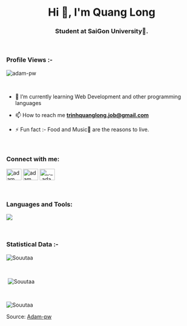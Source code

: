 <h1 align="center">Hi 👋, I'm Quang Long</h1>
<h3 align="center">Student at SaiGon University🌟.</h3>

<br>

<p align="right"> <h3>Profile Views :-</h3> <img src="https://komarev.com/ghpvc/?username=Souutaa&label=Profile%20views&color=0e75b6&style=flat"
    alt="adam-pw" /> 
  </p>

<br>

- 🌱 I’m currently learning Web Development and other programming languages

- 📫 How to reach me **trinhquanglong.job@gmail.com**

- ⚡ Fun fact :- Food and Music🎵 are the reasons to live.

<br>

<h3 align="left">Connect with me:</h3>
<p align="left">
  <a href="https://www.linkedin.com/in/trinhquanglong/" target="blank"><img align="center"
      src="https://raw.githubusercontent.com/rahuldkjain/github-profile-readme-generator/master/src/images/icons/Social/linked-in-alt.svg"
      alt="adam pithewan" height="30" width="40" /></a>
  <a href="https://www.facebook.com/TQLonggg/" target="blank"><img align="center"
      src="https://raw.githubusercontent.com/rahuldkjain/github-profile-readme-generator/master/src/images/icons/Social/facebook.svg"
      alt="adam pithen wala" height="30" width="40" /></a>
  <a href="https://www.instagram.com/soutaaaa_02/" target="blank"><img align="center"
      src="https://raw.githubusercontent.com/rahuldkjain/github-profile-readme-generator/master/src/images/icons/Social/instagram.svg"
      alt="_._.adam._" height="30" width="40" /></a>
<!--   <a href="https://www.hackerrank.com/adampithewan" target="blank"><img align="center"
      src="https://raw.githubusercontent.com/rahuldkjain/github-profile-readme-generator/master/src/images/icons/Social/hackerrank.svg"
      alt="adampithewan" height="30" width="40" /></a>
 <a href="https://twitter.com/adam_pithenwala" target="blank"><img align="center"
      src="https://raw.githubusercontent.com/rahuldkjain/github-profile-readme-generator/master/src/images/icons/Social/twitter.svg"
      alt="adampithewan" height="30" width="40" /></a> -->
</p>

<br>

<h3 align="left">Languages and Tools:</h3>
<p align="left">
    <img src="https://skillicons.dev/icons?i=git,aws,bootstrap,c,cpp,css,discord,docker,dynamodb,express,figma,firebase,github,html,idea,java,js,kotlin,linux,md,materialui,mongodb,mysql,nextjs,nodejs,postman,py,react,redux,tailwind,ts,vscode&perline=14" />
  </a> </p>

<br>

<h3>Statistical Data :-</h3>
<p><img align="center"
    src="https://github-readme-stats.vercel.app/api/top-langs?username=Souutaa&show_icons=true&locale=en&bg_color=0d1117&text_color=ffffff&layout=compact"
    alt="Souutaa" 
    bg_color=#808080/></p>

<br>

<p>&nbsp;<img align="center" src="https://github-readme-stats.vercel.app/api?username=Souutaa&show_icons=true&locale=en&bg_color=0d1117&text_color=ffffff&repo=convoychat"
    alt="Souutaa" /></p>

<br>

<p><img align="center" src="https://github-readme-streak-stats.herokuapp.com/?user=Souutaa&theme=dark&background=0d1117&date_format=M%20j%5B%2C%20Y%5D" alt="Souutaa" /></p>
      
<!-- <p align="left"> <a href="https://twitter.com/" target="blank"><img
      src="https://img.shields.io/twitter/follow/?logo=twitter&style=for-the-badge" alt="" /></a> </p> -->

Source: [Adam-pw](https://github.com/Adam-pw)
